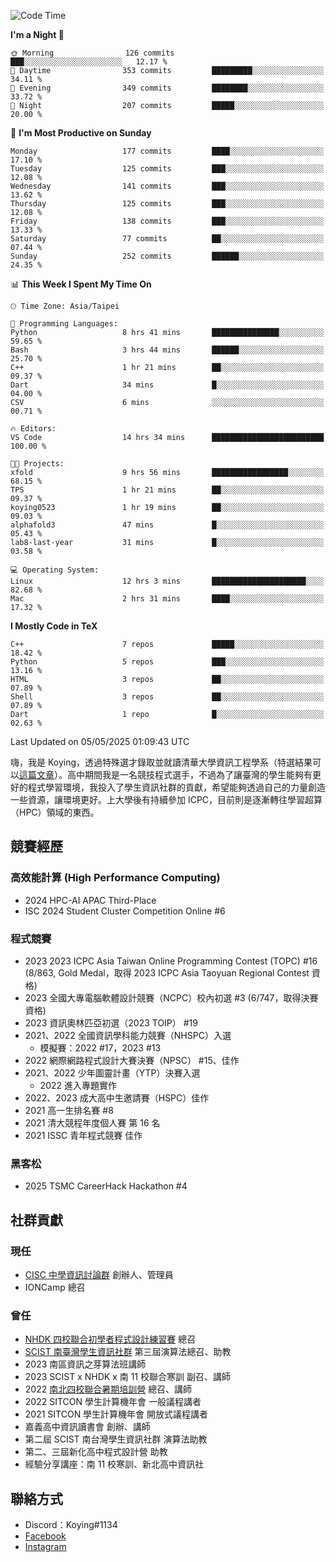<!--START_SECTION:waka-->
![Code Time](http://img.shields.io/badge/Code%20Time-1%2C461%20hrs%206%20mins-blue)

**I'm a Night 🦉** 

```text
🌞 Morning                126 commits         ███░░░░░░░░░░░░░░░░░░░░░░   12.17 % 
🌆 Daytime                353 commits         █████████░░░░░░░░░░░░░░░░   34.11 % 
🌃 Evening                349 commits         ████████░░░░░░░░░░░░░░░░░   33.72 % 
🌙 Night                  207 commits         █████░░░░░░░░░░░░░░░░░░░░   20.00 % 
```
📅 **I'm Most Productive on Sunday** 

```text
Monday                   177 commits         ████░░░░░░░░░░░░░░░░░░░░░   17.10 % 
Tuesday                  125 commits         ███░░░░░░░░░░░░░░░░░░░░░░   12.08 % 
Wednesday                141 commits         ███░░░░░░░░░░░░░░░░░░░░░░   13.62 % 
Thursday                 125 commits         ███░░░░░░░░░░░░░░░░░░░░░░   12.08 % 
Friday                   138 commits         ███░░░░░░░░░░░░░░░░░░░░░░   13.33 % 
Saturday                 77 commits          ██░░░░░░░░░░░░░░░░░░░░░░░   07.44 % 
Sunday                   252 commits         ██████░░░░░░░░░░░░░░░░░░░   24.35 % 
```


📊 **This Week I Spent My Time On** 

```text
🕑︎ Time Zone: Asia/Taipei

💬 Programming Languages: 
Python                   8 hrs 41 mins       ███████████████░░░░░░░░░░   59.65 % 
Bash                     3 hrs 44 mins       ██████░░░░░░░░░░░░░░░░░░░   25.70 % 
C++                      1 hr 21 mins        ██░░░░░░░░░░░░░░░░░░░░░░░   09.37 % 
Dart                     34 mins             █░░░░░░░░░░░░░░░░░░░░░░░░   04.00 % 
CSV                      6 mins              ░░░░░░░░░░░░░░░░░░░░░░░░░   00.71 % 

🔥 Editors: 
VS Code                  14 hrs 34 mins      █████████████████████████   100.00 % 

🐱‍💻 Projects: 
xfold                    9 hrs 56 mins       █████████████████░░░░░░░░   68.15 % 
TPS                      1 hr 21 mins        ██░░░░░░░░░░░░░░░░░░░░░░░   09.37 % 
koying0523               1 hr 19 mins        ██░░░░░░░░░░░░░░░░░░░░░░░   09.03 % 
alphafold3               47 mins             █░░░░░░░░░░░░░░░░░░░░░░░░   05.43 % 
lab8-last-year           31 mins             █░░░░░░░░░░░░░░░░░░░░░░░░   03.58 % 

💻 Operating System: 
Linux                    12 hrs 3 mins       █████████████████████░░░░   82.68 % 
Mac                      2 hrs 31 mins       ████░░░░░░░░░░░░░░░░░░░░░   17.32 % 
```

**I Mostly Code in TeX** 

```text
C++                      7 repos             █████░░░░░░░░░░░░░░░░░░░░   18.42 % 
Python                   5 repos             ███░░░░░░░░░░░░░░░░░░░░░░   13.16 % 
HTML                     3 repos             ██░░░░░░░░░░░░░░░░░░░░░░░   07.89 % 
Shell                    3 repos             ██░░░░░░░░░░░░░░░░░░░░░░░   07.89 % 
Dart                     1 repo              █░░░░░░░░░░░░░░░░░░░░░░░░   02.63 % 
```




 Last Updated on 05/05/2025 01:09:43 UTC
<!--END_SECTION:waka-->


嗨，我是 Koying，透過特殊選才錄取並就讀清華大學資訊工程學系（特選結果可以[這篇文章](https://koyingtw.github.io/2022/10/31/%E7%89%B9%E9%81%B8%E5%BF%83%E5%BE%97/)）。高中期間我是一名競技程式選手，不過為了讓臺灣的學生能夠有更好的程式學習環境，我投入了學生資訊社群的貢獻，希望能夠透過自己的力量創造一些資源，讓環境更好。上大學後有持續參加 ICPC，目前則是逐漸轉往學習超算（HPC）領域的東西。

## 競賽經歷
### 高效能計算 (High Performance Computing)
- 2024 HPC-AI APAC Third-Place
- ISC 2024 Student Cluster Competition Online #6

### 程式競賽
- 2023 2023 ICPC Asia Taiwan Online Programming Contest (TOPC) #16 (8/863, Gold Medal，取得 2023 ICPC Asia Taoyuan Regional Contest 資格)
- 2023 全國大專電腦軟體設計競賽（NCPC）校內初選 #3 (6/747，取得決賽資格)
- 2023 資訊奧林匹亞初選（2023 TOIP） #19
- 2021、2022 全國資訊學科能力競賽（NHSPC）入選
    - 模擬賽：2022 #17，2023 #13
- 2022 網際網路程式設計大賽決賽（NPSC） #15、佳作
- 2021、2022 少年圖靈計畫（YTP）決賽入選
    - 2022 進入專題實作
- 2022、2023 成大高中生邀請賽（HSPC）佳作
- 2021 高一生排名賽 #8
- 2021 清大競程年度個人賽 第 16 名
- 2021 ISSC 青年程式競賽 佳作

### 黑客松
- 2025 TSMC CareerHack Hackathon #4

## 社群貢獻
### 現任
- [CISC 中學資訊討論群](https://discord.gg/mc9CgJvjZz) 創辦人、管理員
- IONCamp 總召

### 曾任
- [NHDK 四校聯合初學者程式設計練習賽](https://www.facebook.com/profile.php?id=100064076583372) 總召
- [SCIST 南臺灣學生資訊社群](https://www.facebook.com/scist.tw) 第三屆演算法總召、助教
- 2023 南區資訊之芽算法班講師
- 2023 SCIST x NHDK x 南 11 校聯合寒訓 副召、講師
- 2022 [南北四校聯合暑期培訓營](https://github.com/HHSH-CYSH-WGSH-HSNU-Summer-Camp/) 總召、講師
- 2022 SITCON 學生計算機年會 一般議程講者
- 2021 SITCON 學生計算機年會 開放式議程講者
- 嘉義高中資訊讀書會 創辦、講師
- 第二屆 SCIST 南台灣學生資訊社群 演算法助教
- 第二、三屆新化高中程式設計營 助教
- 經驗分享講座：南 11 校寒訓、新北高中資訊社

## 聯絡方式
- Discord：Koying#1134
- [Facebook](https://www.facebook.com/profile.php?id=100015800760577)
- [Instagram](https://www.instagram.com/cisc._.koying/)
